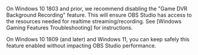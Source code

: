 On Windows 10 1803 and prior, we recommend disabling the "Game DVR Background Recording" feature. This will ensure OBS Studio has access to the resources needed for realtime streaming/recording. See [Windows Gaming Features Troubleshooting] for instructions.

On Windows 10 1809 (and later) and Windows 11, you can keep safely this feature enabled without impacting OBS Studio performance.
